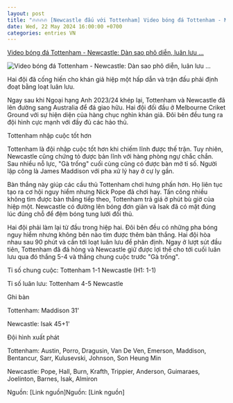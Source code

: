 ```yaml
---
layout: post
title: "🔥🔥🔥🔥 [Newcastle đấu với Tottenham] Video bóng đá Tottenham - Newcastle: Dàn sao phô diễn, luân lưu ..."
date: Wed, 22 May 2024 16:00:00 +0700
categories: entries VN
---
```

[Video bóng đá Tottenham - Newcastle: Dàn sao phô diễn, luân lưu ...](https://www.24h.com.vn/bong-da/video-bong-da-tottenham-newcastle-dan-sao-pho-dien-luan-luu-nghet-tho-giao-huu-c48a1570131.html)

![Video bóng đá Tottenham - Newcastle: Dàn sao phô diễn, luân lưu ...](https://cdn.24h.com.vn/upload/2-2024/images/2024-05-22/7-1200-1716380625-727-width1200height628-watermark.jpg)

Hai đội đã cống hiến cho khán giả hiệp một hấp dẫn và trận đấu phải định đoạt bằng loạt luân lưu.

Ngay sau khi Ngoại hạng Anh 2023/24 khép lại, Tottenham và Newcastle đã lên đường sang Australia để đá giao hữu. Hai đội đối đầu ở Melbourne Criket Ground với sự hiện diện của hàng chục nghìn khán giả. Đôi bên đều tung ra đội hình cực mạnh với đầy đủ các hảo thủ.

Tottenham nhập cuộc tốt hơn

Tottenham là đội nhập cuộc tốt hơn khi chiếm lĩnh được thế trận. Tuy nhiên, Newcastle cũng chứng tỏ được bản lĩnh với hàng phòng ngự chắc chắn. Sau nhiều nỗ lực, "Gà trống" cuối cùng cũng có được bàn mở tỉ số. Người lập công là James Maddison với pha xử lý hay ở cự ly gần.

Bàn thắng này giúp các cầu thủ Tottenham chơi hưng phấn hơn. Họ liên tục tạo ra cơ hội nguy hiểm nhưng Nick Pope đã chơi hay. Tấn công nhiều không tìm được bàn thắng tiếp theo, Tottenham trả giá ở phút bù giờ của hiệp một. Newcastle có đường lên bóng đơn giản và Isak đã có mặt đúng lúc đúng chỗ để đệm bóng tung lưới đối thủ.

Hai đội phải làm lại từ đầu trong hiệp hai. Đôi bên đều có những pha bóng nguy hiểm nhưng không bên nào tìm được thêm bàn thắng. Hai đội hòa nhau sau 90 phút và cần tới loạt luân lưu để phân định. Ngay ở lượt sút đầu tiên, Tottenham đã đá hỏng và Newcastle giữ được lợi thế cho tới cuối luân lưu qua đó thắng 5-4 và thắng chung cuộc trước "Gà trống".

Tỉ số chung cuộc: Tottenham 1-1 Newcastle (H1: 1-1)

Tỉ số luân lưu: Tottenham 4-5 Newcastle

Ghi bàn

Tottenham: Maddison 31'

Newcastle: Isak 45+1'

Đội hình xuất phát

Tottenham: Austin, Porro, Dragusin, Van De Ven, Emerson, Maddison, Bentancur, Sarr, Kulusevski, Johnson, Son Heung Min

Newcastle: Pope, Hall, Burn, Krafth, Trippier, Anderson, Guimaraes, Joelinton, Barnes, Isak, Almiron

Nguồn: [Link nguồn]Nguồn: [Link nguồn]

